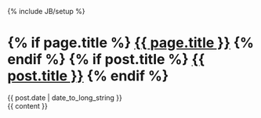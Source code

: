 {% include JB/setup %}
<h1 class="entry-title">
{% if page.title %}
    <a href="{{ root_url }}{{ page.url }}">{{ page.title }}</a>
{% endif %}
{% if post.title %}
    <a href="{{ root_url }}{{ post.url }}">{{ post.title }}</a>
{% endif %}
</h1>
<div class="date"><span>{{ post.date | date_to_long_string }}</span></div>

<div class="entry-content">{{ content }}</div>
